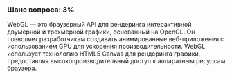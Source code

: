 ### Шанс вопроса: 3%

WebGL — это браузерный API для рендеринга интерактивной двумерной и трехмерной графики, основанный на OpenGL. Он позволяет разработчикам создавать анимированные веб-приложения с использованием GPU для ускорения производительности. WebGL использует технологию HTML5 Canvas для рендеринга графики, предоставляя высокопроизводительный доступ к аппаратным ресурсам браузера.